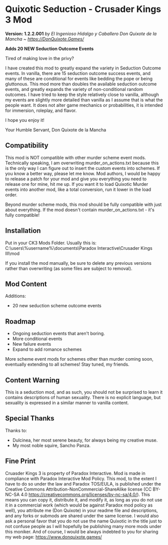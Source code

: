 # Quixotic Seduction - Crusader Kings 3 Mod
**Version: 1.2.2.001**
*by El Ingenioso Hidalgo y Caballero Don Quixote de la Mancha ~ https://DonQuixote.Games/*

**Adds 20 NEW Seduction Outcome Events**

Tired of making love in the privy?

I have created this mod to greatly expand the variety in Seduction Outcome events. In vanilla, there are 15 seduction outcome success events, and many of these are conditional for events like bedding the pope or being gluttonous. This mod more than doubles the available seduction outcome events, and greatly expands the variety of non-conditional random outcomes. I have tried to keep the style relatively close to vanilla, although my events are slightly more detailed than vanilla as I assume that is what the people want. It does not alter game mechanics or probabilities, it is intended for immersion, roleplay, and flavor.

I hope you enjoy it!

Your Humble Servant,
Don Quixote de la Mancha

## Compatibility
This mod is NOT compatible with other murder scheme event mods. Technically speaking, I am overwriting murder_on_actions.txt because this is the only way I can figure out to insert the custom events into schemes. If you know a better way, please let me know. Mod authors, I would be happy to release a patch for your mod and give you everything you need to release one for mine, hit me up. If you want it to load Quixotic Murder events into another mod, like a total conversion, run it lower in the load order.

Beyond murder scheme mods, this mod should be fully compatible with just about everything. If the mod doesn't contain murder_on_actions.txt - it's fully compatible!

## Installation
Put in your CK3 Mods Folder. Usually this is:
C:\users\\%username%\documents\Paradox Interactive\Crusader Kings III\mod

If you install the mod manually, be sure to delete any previous versions rather than overwriting (as some files are subject to removal).

## Mod Content
Additions:
* 20 new seduction scheme outcome events

## Roadmap
* Ongoing seduction events that aren't boring.
* More conditional events
* New failure events
* Expand to add romance schemes

More scheme event mods for schemes other than murder coming soon, eventually extending to all schemes! Stay tuned, my friends.

## Content Warning
This is a seduction mod, and as such, you should not be surprised to learn it contains descriptions of human sexuality. There is no explicit language, but sexuality is expressed in a similar manner to vanilla content.

## Special Thanks
Thanks to:
* Dulcinea, her most serene beauty, for always being my creative muse.
* My most noble squire, Sancho Panza.

## Fine Print
Cruasder Kings 3 is property of Paradox Interactive. Mod is made in compliance with Paradox Interactive Mod Policy. This mod, to the extent I have to do so under the law and Paradox TOS/EULA, is published under the Creative Commons Attribution-NonCommercial-ShareAlike license (CC BY-NC-SA 4.0 https://creativecommons.org/licenses/by-nc-sa/4.0/). This means you can copy it, distribute it, and modify it, as long as you do not use it in a commercial work (which would be against Paradox mod policy as well), you attribute me (Don Quixote) in your readme file and descriptions, and any forks or submods are shared under the same license. I would also ask a personal favor that you do not use the name Quixotic in the title just to not confuse people as I will hopefully be publishing many more mods under this moniker. And of course, I would be always indebted to you for sharing my web page: https://www.donquixote.games/
